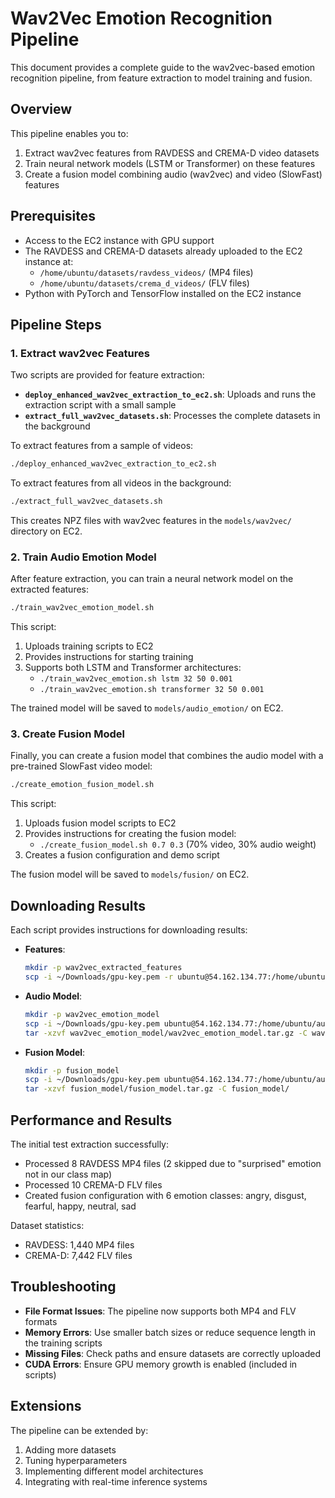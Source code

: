 # Wav2Vec Emotion Recognition Pipeline

This document provides a complete guide to the wav2vec-based emotion recognition pipeline, from feature extraction to model training and fusion.

## Overview

This pipeline enables you to:

1. Extract wav2vec features from RAVDESS and CREMA-D video datasets
2. Train neural network models (LSTM or Transformer) on these features
3. Create a fusion model combining audio (wav2vec) and video (SlowFast) features

## Prerequisites

- Access to the EC2 instance with GPU support
- The RAVDESS and CREMA-D datasets already uploaded to the EC2 instance at:
  - `/home/ubuntu/datasets/ravdess_videos/` (MP4 files)
  - `/home/ubuntu/datasets/crema_d_videos/` (FLV files)
- Python with PyTorch and TensorFlow installed on the EC2 instance

## Pipeline Steps

### 1. Extract wav2vec Features

Two scripts are provided for feature extraction:

- **`deploy_enhanced_wav2vec_extraction_to_ec2.sh`**: Uploads and runs the extraction script with a small sample
- **`extract_full_wav2vec_datasets.sh`**: Processes the complete datasets in the background

To extract features from a sample of videos:

```bash
./deploy_enhanced_wav2vec_extraction_to_ec2.sh
```

To extract features from all videos in the background:

```bash
./extract_full_wav2vec_datasets.sh
```

This creates NPZ files with wav2vec features in the `models/wav2vec/` directory on EC2.

### 2. Train Audio Emotion Model

After feature extraction, you can train a neural network model on the extracted features:

```bash
./train_wav2vec_emotion_model.sh
```

This script:
1. Uploads training scripts to EC2
2. Provides instructions for starting training
3. Supports both LSTM and Transformer architectures:
   - `./train_wav2vec_emotion.sh lstm 32 50 0.001`
   - `./train_wav2vec_emotion.sh transformer 32 50 0.001`

The trained model will be saved to `models/audio_emotion/` on EC2.

### 3. Create Fusion Model

Finally, you can create a fusion model that combines the audio model with a pre-trained SlowFast video model:

```bash
./create_emotion_fusion_model.sh
```

This script:
1. Uploads fusion model scripts to EC2
2. Provides instructions for creating the fusion model:
   - `./create_fusion_model.sh 0.7 0.3` (70% video, 30% audio weight)
3. Creates a fusion configuration and demo script

The fusion model will be saved to `models/fusion/` on EC2.

## Downloading Results

Each script provides instructions for downloading results:

- **Features**: 
  ```bash
  mkdir -p wav2vec_extracted_features
  scp -i ~/Downloads/gpu-key.pem -r ubuntu@54.162.134.77:/home/ubuntu/audio_emotion/models/wav2vec/ ./wav2vec_extracted_features/
  ```

- **Audio Model**:
  ```bash
  mkdir -p wav2vec_emotion_model
  scp -i ~/Downloads/gpu-key.pem ubuntu@54.162.134.77:/home/ubuntu/audio_emotion/wav2vec_emotion_model.tar.gz wav2vec_emotion_model/
  tar -xzvf wav2vec_emotion_model/wav2vec_emotion_model.tar.gz -C wav2vec_emotion_model/
  ```

- **Fusion Model**:
  ```bash
  mkdir -p fusion_model
  scp -i ~/Downloads/gpu-key.pem ubuntu@54.162.134.77:/home/ubuntu/audio_emotion/fusion_model.tar.gz fusion_model/
  tar -xzvf fusion_model/fusion_model.tar.gz -C fusion_model/
  ```

## Performance and Results

The initial test extraction successfully:
- Processed 8 RAVDESS MP4 files (2 skipped due to "surprised" emotion not in our class map)
- Processed 10 CREMA-D FLV files
- Created fusion configuration with 6 emotion classes: angry, disgust, fearful, happy, neutral, sad

Dataset statistics:
- RAVDESS: 1,440 MP4 files
- CREMA-D: 7,442 FLV files

## Troubleshooting

- **File Format Issues**: The pipeline now supports both MP4 and FLV formats
- **Memory Errors**: Use smaller batch sizes or reduce sequence length in the training scripts
- **Missing Files**: Check paths and ensure datasets are correctly uploaded
- **CUDA Errors**: Ensure GPU memory growth is enabled (included in scripts)

## Extensions

The pipeline can be extended by:
1. Adding more datasets
2. Tuning hyperparameters
3. Implementing different model architectures
4. Integrating with real-time inference systems
